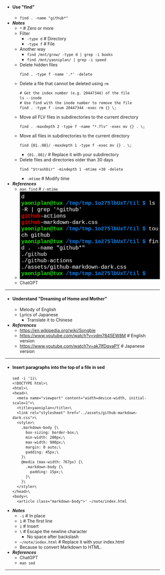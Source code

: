 - #### Use "find"
    - `find . -name "github*"`
- ***Notes***
    - `*` # Zero or more
    - Filter
        - `-type d` # Directory
        - `-type f` # File
    - Another way
        - `find /mnt/grow/ -type d | grep -i books`
        - `find /mnt/yaoniplan/ | grep -i speed`
    - Delete hidden files
      ```
      find . -type f -name '.*' -delete
      ```
    - Delete a file that cannot be deleted using `rm`
      ```
      # Get the index number (e.g. 20447344) of the file
      ls --inode
      # Use find with the inode number to remove the file
      find . -type f -inum 20447344 -exec rm {} \;
      ```
    - Move all FLV files in subdirectories to the current directory
      ```
      find . -maxdepth 2 -type f -name "*.flv" -exec mv {} . \;
      ```
    - Move all files in subdirectories to the current directory
      ```
      find {01..08}/ -maxdepth 1 -type f -exec mv {} . \;
      ```
        - `{01..08}/` # Replace it with your subdirectory
    - Delete files and directories older than 30 days
      ```
      find "$trashDir" -mindepth 1 -mtime +30 -delete
      ```
        - `-mtime` # Modify time
- ***References***
    - `man find` # `/-mtime`
    - ![2023-05-06_00-13.png](../assets/2023-05-06_00-13.png)
    - ChatGPT
- ---
- #### Understand "Dreaming of Home and Mother"
    - Melody of English
    - Lyrics of Japanese
        - Translate it to Chinese
- ***References***
    - https://en.wikipedia.org/wiki/Songbie
    - https://www.youtube.com/watch?v=vdm7845EW8M # English version
    - https://www.youtube.com/watch?v=ak7IfDqvaPY # Japanese version
- ---
- #### Insert paragraphs into the top of a file in sed
  ```
  sed -i '1i\
  <!DOCTYPE html>\
  <html>\
  <head>\
    <meta name="viewport" content="width=device-width, initial-scale=1">\
    <title>yaoniplan</title>\
    <link rel="stylesheet" href="../assets/github-markdown-dark.css">\
    <style>\
      .markdown-body {\
        box-sizing: border-box;\
        min-width: 200px;\
        max-width: 980px;\
        margin: 0 auto;\
        padding: 45px;\
      }\
      @media (max-width: 767px) {\
        .markdown-body {\
          padding: 15px;\
        }\
      }\
    </style>\
  </head>\
  <body>\
    <article class="markdown-body">' ~/note/index.html
  ```
- ***Notes***
    - `-i` # In place
    - `1` # The first line
    - `i` # Insert
    - `\` # Escape the newline character
        - No space after backslash
    - `~/note/index.html` # Replace it with your index.html
    - Because to convert Markdown to HTML.
- ***References***
    - ChatGPT
    - `man sed`
- ---
